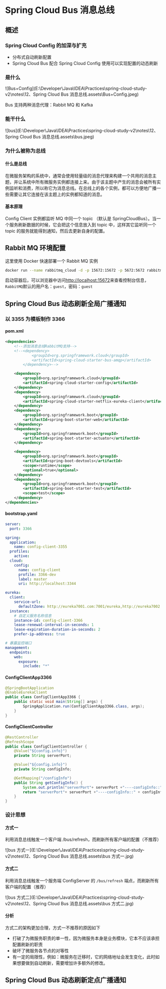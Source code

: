 # Spring Cloud Bus 消息总线

## 概述

### Spring Cloud Config 的加深与扩充

- 分布式自动刷新配置
- Spring Cloud Bus 配合 Spring Cloud Config 使用可以实现配置的动态刷新

### 是什么

![Bus+Config](E:\Developer\Java\IDEA\Practices\spring-cloud-study-v2\notes\12、Spring Cloud Bus 消息总线.assets\Bus+Config.jpeg)

Bus 支持两种消息代理：Rabbit MQ 和 Kafka

### 能干什么

![bus](E:\Developer\Java\IDEA\Practices\spring-cloud-study-v2\notes\12、Spring Cloud Bus 消息总线.assets\bus.jpeg)

### 为什么被称为总线

#### 什么是总线

在微服务架构的系统中，通常会使用轻量级的消息代理来构建一个共用的消息主题，并让系统中所有微服务实例都连接上来。由于该主题中产生的消息会被所有实例监听和消费，所以称它为消息总线。在总线上的各个实例，都可以方便地广播一些需要让其它连接在该主题上的实例都知道的消息。

#### 基本原理

Config Client 实例都监听 MQ 中同一个 topic （默认是 SpringCloudBus）。当一个服务刷新数据的时候，它会把这个信息放入到 topic 中，这样其它监听同一个 topic 的服务就能得到通知，然后去更新自身的配置。

## Rabbit MQ 环境配置

这里使用 Docker 快速部署一个 Rabbit MQ 实例

```bash
docker run --name rabbitmq_cloud -d -p 15672:15672 -p 5672:5672 rabbitmq:3.8.5-management
```

启动容器后，可以浏览器中访问[http://localhost:15672](http://localhost:15672/)来查看控制台信息，`RabbitMQ`默认的用户名：`guest`，密码：`guest`

## Spring Cloud Bus 动态刷新全局广播通知

### 以 3355 为模板制作 3366

#### pom.xml

```xml
<dependencies>
    <!--添加消息总线RabbitMQ支持-->
    <!--<dependency>
            <groupId>org.springframework.cloud</groupId>
            <artifactId>spring-cloud-starter-bus-amqp</artifactId>
        </dependency>-->

    <dependency>
        <groupId>org.springframework.cloud</groupId>
        <artifactId>spring-cloud-starter-config</artifactId>
    </dependency>
    <dependency>
        <groupId>org.springframework.cloud</groupId>
        <artifactId>spring-cloud-starter-netflix-eureka-client</artifactId>
    </dependency>
    <dependency>
        <groupId>org.springframework.boot</groupId>
        <artifactId>spring-boot-starter-web</artifactId>
    </dependency>
    <dependency>
        <groupId>org.springframework.boot</groupId>
        <artifactId>spring-boot-starter-actuator</artifactId>
    </dependency>

    <dependency>
        <groupId>org.springframework.boot</groupId>
        <artifactId>spring-boot-devtools</artifactId>
        <scope>runtime</scope>
        <optional>true</optional>
    </dependency>
    <dependency>
        <groupId>org.springframework.boot</groupId>
        <artifactId>spring-boot-starter-test</artifactId>
        <scope>test</scope>
    </dependency>
</dependencies>
```

#### bootstrap.yaml

```yaml
server:
  port: 3366

spring:
  application:
    name: config-client-3355
  profiles:
    active:
  cloud:
    config:
      name: config-client
      profile: 3366-dev
      label: master
      uri: http://localhost:3344

eureka:
  client:
    service-url:
      defaultZone: http://eureka7001.com:7001/eureka,http://eureka7002.com:7002/eureka
  instance:
    # 自定义服务名称信息
    instance-id: config-client-3366
    lease-renewal-interval-in-seconds: 1
    lease-expiration-duration-in-seconds: 2
    prefer-ip-address: true

# 暴露监控端口
management:
  endpoints:
    web:
      exposure:
        include: "*"
```

#### ConfigClientApp3366

```java
@SpringBootApplication
@EnableEurekaClient
public class ConfigClientApp3366 {
    public static void main(String[] args) {
        SpringApplication.run(ConfigClientApp3366.class, args);
    }
}
```

#### ConfigClientController

```java
@RestController
@RefreshScope
public class ConfigClientController {
    @Value("${config.info}")
    private String serverPort;

    @Value("${config.info}")
    private String configInfo;

    @GetMapping("/configInfo")
    public String getConfigInfo() {
        System.out.println("serverPort"+ serverPort +"----configInfo::" + configInfo);
        return "serverPort"+ serverPort +"----configInfo::" + configInfo;
    }
}
```

### 设计思想

#### 方式一

利用消息总线触发一个客户端 /bus/refresh，而刷新所有客户端的配置（不推荐）

![bus 方式一](E:\Developer\Java\IDEA\Practices\spring-cloud-study-v2\notes\12、Spring Cloud Bus 消息总线.assets\bus 方式一.jpg)

#### 方式二

利用消息总线触发一个服务端 ConfigServer 的 `/bus/refresh` 端点，而刷新所有客户端的配置（推荐）

![bus 方式二](E:\Developer\Java\IDEA\Practices\spring-cloud-study-v2\notes\12、Spring Cloud Bus 消息总线.assets\bus 方式二.jpg)

#### 分析

方式二的架构更加合理，方式一不推荐的原因如下

- 打破了为微服务职责的单一性，因为微服务本身是业务模块，它本不应该承担配置刷新的职责
- 破坏了微服务各节点的对等性
- 有一定的局限性，例如：微服务在迁移时，它的网络地址会发生变化，此时如果想要做到自动刷新，需要增加许多额外的修改。

## Spring Cloud Bus 动态刷新定点广播通知

